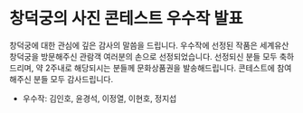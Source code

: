 # 창덕궁의 사진 콘테스트 우수작 발표
창덕궁에 대한 관심에 깊은 감사의 말씀을 드립니다. 우수작에 선정된 작품은 세계유산 창덕궁을 방문해주신 관람객 여러분의 손으로 선정되었습니다. 선정되신 분들 모두 축하드리며, 약 2주내로 해당되시는 분들께 문화상품권을 발송해드립니다. 콘테스트에 참여해주신 분들 모두 감사드립니다.
- 우수작: 김인호, 윤경석, 이정열, 이현호, 정지섭